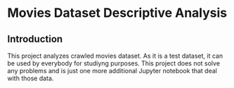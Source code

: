 # Movies Dataset Descriptive Analysis

## Introduction

This project analyzes crawled movies dataset. As it is a test dataset, it can be used by everybody for studiyng purposes. This project does not solve any problems and is just one more additional Jupyter notebook that deal with those data. 

